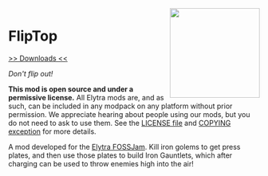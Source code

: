 <img src="/icon.png" align="right" width="180px"/>

# FlipTop

[>> Downloads <<](https://github.com/elytra/FlipTop/releases)

*Don't flip out!*

**This mod is open source and under a permissive license.** All Elytra mods are,
and as such, can be included in any modpack on any platform without prior
permission. We appreciate hearing about people using our mods, but you do not
need to ask to use them. See the [LICENSE file](COPYING.gpl) and [COPYING exception](COPYING) for more details.

A mod developed for the [Elytra FOSSJam](https://itch.io/jam/elytra-fossjam). Kill iron golems to get press plates, and then use those plates to build Iron Gauntlets, which after charging can be used to throw enemies high into the air!
